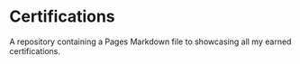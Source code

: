 # Certifications
A repository containing a Pages Markdown file to showcasing all my earned certifications.
